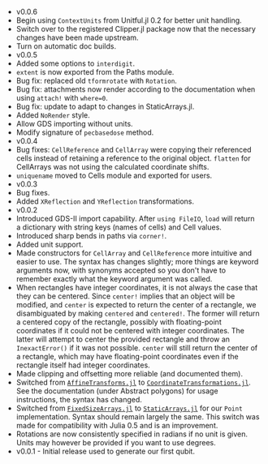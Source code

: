 - v0.0.6
 - Begin using `ContextUnits` from Unitful.jl 0.2 for better unit handling.
 - Switch over to the registered Clipper.jl package now that the necessary changes have
   been made upstream.
 - Turn on automatic doc builds.
- v0.0.5
 - Added some options to `interdigit`.
 - `extent` is now exported from the Paths module.
 - Bug fix: replaced old `tformrotate` with `Rotation`.
 - Bug fix: attachments now render according to the documentation when using
   `attach!` with `where=0`.
 - Bug fix: update to adapt to changes in StaticArrays.jl.
 - Added `NoRender` style.
 - Allow GDS importing without units.
 - Modify signature of `pecbasedose` method.
- v0.0.4
 - Bug fixes: `CellReference` and `CellArray` were copying their referenced cells instead of retaining a reference to the original object. `flatten` for CellArrays was not using the calculated coordinate shifts.
 - `uniquename` moved to Cells module and exported for users.
- v0.0.3
 - Bug fixes.
 - Added `XReflection` and `YReflection` transformations.
- v0.0.2
 - Introduced GDS-II import capability. After `using FileIO`, `load` will return a dictionary
   with string keys (names of cells) and Cell values.
 - Introduced sharp bends in paths via `corner!`.
 - Added unit support.
 - Made constructors for `CellArray` and `CellReference` more intuitive
   and easier to use. The syntax has changes slightly; more things are keyword arguments now,
   with synonyms accepted so you don't have to remember exactly what the keyword argument was called.
 - When rectangles have integer coordinates, it is not always the case that they can be centered.
   Since `center!` implies that an object will be modified, and `center` is expected to return the
   center of a rectangle, we disambiguated by making `centered` and `centered!`. The former will
   return a centered copy of the rectangle, possibly with floating-point coordinates if it could not
   be centered with integer coordinates. The latter will attempt to center the provided rectangle
   and throw an `InexactError()` if it was not possible. `center` will still return the center
   of a rectangle, which may have floating-point coordinates even if the rectangle itself had
   integer coordinates.
 - Made clipping and offsetting more reliable (and documented them).
 - Switched from [`AffineTransforms.jl`](https://github.com/timholy/AffineTransforms.jl)
   to [`CoordinateTransformations.jl`](https://github.com/FugroRoames/CoordinateTransformations.jl).
   See the documentation (under Abstract polygons) for usage instructions, the syntax has changed.
 - Switched from [`FixedSizeArrays.jl`](https://github.com/SimonDanisch/FixedSizeArrays.jl) to
   [`StaticArrays.jl`](https://github.com/JuliaArrays/StaticArrays.jl) for our
   `Point` implementation. Syntax should remain largely the same. This switch was made for
   compatibility with Julia 0.5 and is an improvement.
 - Rotations are now consistently specified in radians if no unit is given.
   Units may however be provided if you want to use degrees.
- v0.0.1 - Initial release used to generate our first qubit.
